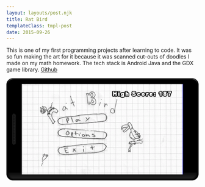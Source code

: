 ```yaml
---
layout: layouts/post.njk
title: Rat Bird
templateClass: tmpl-post
date: 2015-09-26
---
```


This is one of my first programming projects after learning to code. It was so fun making the art for it because it was scanned cut-outs of doodles I made on my math homework. The tech stack is Android Java and the GDX game library. 
[Github](https://github.com/hotsoupisgood/RatBird-GDX)  

![Picture of my old game ratbird](https://raw.githubusercontent.com/hotsoupisgood/RatBird-GDX/master/screenShots/home.png)
